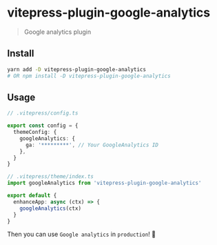 # vitepress-plugin-google-analytics

> Google analytics plugin

## Install
```sh
yarn add -D vitepress-plugin-google-analytics
# OR npm install -D vitepress-plugin-google-analytics
```

## Usage
```ts
// .vitepress/config.ts

export const config = {
  themeConfig: {
    googleAnalytics: {
      ga: '*********', // Your GoogleAnalytics ID
    },
  }
}
```

```ts
// .vitepress/theme/index.ts
import googleAnalytics from 'vitepress-plugin-google-analytics'

export default {
  enhanceApp: async (ctx) => {
    googleAnalytics(ctx)
  }
}
```

Then you can use `Google analytics` in `production`! 🎉